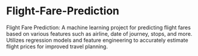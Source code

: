# Flight-Fare-Prediction
Flight Fare Prediction: A machine learning project for predicting flight fares based on various features such as airline, date of journey, stops, and more. Utilizes regression models and feature engineering to accurately estimate flight prices for improved travel planning.
